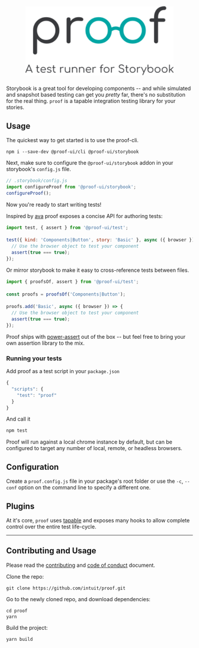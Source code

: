 <h1 align="center">
<img width="400" alt="proof" src="./packages/docs/src/media/proof.color.text.svg">
</h1>

Storybook is a great tool for developing components -- and while simulated and snapshot based testing can get you _pretty_ far, there's no substitution for the real thing. `proof` is a tapable integration testing library for your stories.

## Usage

The quickest way to get started is to use the proof-cli.

```
npm i --save-dev @proof-ui/cli @proof-ui/storybook
```

Next, make sure to configure the `@proof-ui/storybook` addon in your storybook's `config.js` file.

```javascript
// .storybook/config.js
import configureProof from '@proof-ui/storybook';
configureProof();
```

Now you're ready to start writing tests!

Inspired by [ava](https://github.com/avajs/ava) proof exposes a concise API for authoring tests:

```javascript
import test, { assert } from '@proof-ui/test';

test({ kind: 'Components|Button', story: 'Basic' }, async ({ browser }) => {
  // Use the browser object to test your component
  assert(true === true);
});
```

Or mirror storybook to make it easy to cross-reference tests between files.

```javascript
import { proofsOf, assert } from '@proof-ui/test';

const proofs = proofsOf('Components|Button');

proofs.add('Basic', async ({ browser }) => {
  // Use the browser object to test your component
  assert(true === true);
});
```

Proof ships with [power-assert](https://github.com/power-assert-js/power-assert) out of the box -- but feel free to bring your own assertion library to the mix.

### Running your tests

Add proof as a test script in your `package.json`

```javascript
{
  "scripts": {
    "test": "proof"
  }
}
```

And call it

```bash
npm test
```

Proof will run against a local chrome instance by default, but can be configured to target any number of local, remote, or headless browsers.

## Configuration

Create a `proof.config.js` file in your package's root folder or use the `-c`, `--conf` option on the command line to specify a different one.

## Plugins

At it's core, `proof` uses [tapable](https://github.com/webpack/tapable) and exposes many hooks to allow complete control over the entire test life-cycle.

---

## Contributing and Usage

Please read the [contributing](CONTRIBUTING.md) and [code of conduct](CODE_OF_CONDUCT.md) document.

Clone the repo:

```
git clone https://github.com/intuit/proof.git
```

Go to the newly cloned repo, and download dependencies:

```
cd proof
yarn
```

Build the project:

```
yarn build
```

